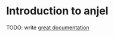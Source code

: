 # Introduction to anjel

TODO: write [great documentation](http://jacobian.org/writing/great-documentation/what-to-write/)
